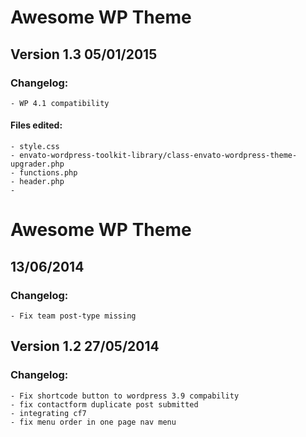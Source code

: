 # Awesome WP Theme

## Version 1.3 05/01/2015

### Changelog: 
	- WP 4.1 compatibility
	
#### Files edited:
	- style.css
	- envato-wordpress-toolkit-library/class-envato-wordpress-theme-upgrader.php
	- functions.php
	- header.php
	- 

# Awesome WP Theme

## 13/06/2014

### Changelog: 
	- Fix team post-type missing

## Version 1.2 27/05/2014

### Changelog: 
	- Fix shortcode button to wordpress 3.9 compability
	- fix contactform duplicate post submitted
	- integrating cf7
	- fix menu order in one page nav menu
